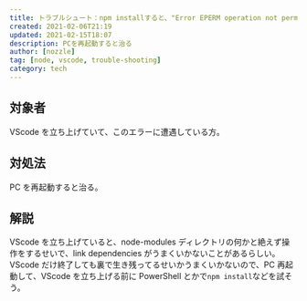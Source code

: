 ```yaml
---
title: トラブルシュート：npm installすると、"Error EPERM operation not permitted, unlink ..."が出る
created: 2021-02-06T21:19
updated: 2021-02-15T18:07
description: PCを再起動すると治る
author: [nozzle]
tag: [node, vscode, trouble-shooting]
category: tech
---
```


## 対象者

VScode を立ち上げていて、このエラーに遭遇している方。

## 対処法

PC を再起動すると治る。

## 解説

VScode を立ち上げていると、node-modules ディレクトリの何かと絶えず操作をするせいで、link dependencies がうまくいかないことがあるらしい。
VScode だけ終了しても裏で生き残ってるせいかうまくいかないので、PC 再起動して、VScode を立ち上げる前に PowerShell とかで`npm install`などを試そう。
